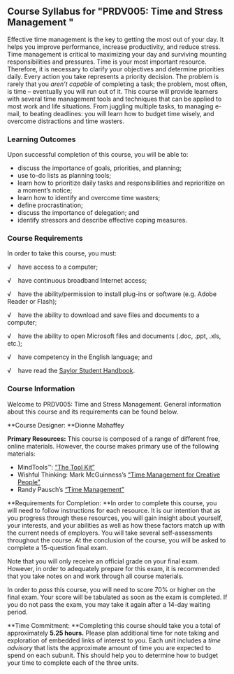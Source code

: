 Course Syllabus for "PRDV005: Time and Stress Management "
----------------------------------------------------------

Effective time management is the key to getting the most out of your
day. It helps you improve performance, increase productivity, and reduce
stress. Time management is critical to maximizing your day and surviving
mounting responsibilities and pressures. Time is your most important
resource. Therefore, it is necessary to clarify your objectives and
determine priorities daily. Every action you take represents a priority
decision. The problem is rarely that you *aren’t capable* of completing
a task; the problem, most often, is time – eventually you will run out
of it. This course will provide learners with several time management
tools and techniques that can be applied to most work and life
situations. From juggling multiple tasks, to managing e-mail, to beating
deadlines: you will learn how to budget time wisely, and overcome
distractions and time wasters.

### Learning Outcomes

Upon successful completion of this course, you will be able to:  

-   discuss the importance of goals, priorities, and planning;
-   use to-do lists as planning tools;
-   learn how to prioritize daily tasks and responsibilities and
    reprioritize on a moment’s notice;
-   learn how to identify and overcome time wasters;
-   define procrastination;
-   discuss the importance of delegation; and
-   identify stressors and describe effective coping measures.

### Course Requirements

In order to take this course, you must:  
  
 √    have access to a computer;  
  
 √    have continuous broadband Internet access;  
  
 √    have the ability/permission to install plug-ins or software (e.g.
Adobe Reader or Flash);  
  
 √    have the ability to download and save files and documents to a
computer;  
  
 √    have the ability to open Microsoft files and documents (.doc,
.ppt, .xls, etc.);  
  
 √    have competency in the English language; and  
  
 √    have read the [Saylor Student
Handbook](http://www.saylor.org/site/wp-content/uploads/2012/05/Saylor-StudentHandbook.pdf).

### Course Information

Welcome to PRDV005: Time and Stress Management. General information
about this course and its requirements can be found below.  
  
 **Course Designer: **Dionne Mahaffey  
  
 **Primary Resources:** This course is composed of a range of different
free, online materials. However, the course makes primary use of the
following materials:  

-   MindTools™: [“The Tool
    Kit”](http://www.mindtools.com/fulltoolkit.htm)
-   Wishful Thinking: Mark McGuinness’s [“Time Management for Creative
    People”](http://media.lateralaction.com/creativetime.pdf)
-   Randy Pausch’s [“Time
    Management”](http://www.youtube.com/watch?v=oTugjssqOT0&feature=relmfu)

**Requirements for Completion: **In order to complete this course, you
will need to follow instructions for each resource. It is our intention
that as you progress through these resources, you will gain insight
about yourself, your interests, and your abilities as well as how these
factors match up with the current needs of employers. You will take
several self-assessments throughout the course. At the conclusion of the
course, you will be asked to complete a 15-question final exam.  
  
 Note that you will only receive an official grade on your final exam.
However, in order to adequately prepare for this exam, it is recommended
that you take notes on and work through all course materials.  
  
 In order to *pass* this course, you will need to score 70% or higher on
the final exam. Your score will be tabulated as soon as the exam is
completed. If you do not pass the exam, you may take it again after a
14-day waiting period.  
  
 **Time Commitment: **Completing this course should take you a total of
approximately **5.25 hours.** Please plan additional time for note
taking and exploration of embedded links of interest to you. Each unit
includes a *time advisory* that lists the approximate amount of time you
are expected to spend on each subunit. This should help you to determine
how to budget your time to complete each of the three units.  
  

